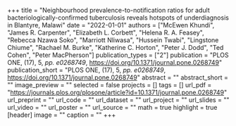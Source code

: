 +++
title = "Neighbourhood prevalence-to-notification ratios for adult bacteriologically-confirmed tuberculosis reveals hotspots of underdiagnosis in Blantyre, Malawi"
date = "2022-01-01"
authors = ["McEwen Khundi", "James R. Carpenter", "Elizabeth L. Corbett", "Helena R. A. Feasey", "Rebecca Nzawa Soko", "Marriott Nliwasa", "Hussein Twabi", "Lingstone Chiume", "Rachael M. Burke", "Katherine C. Horton", "Peter J. Dodd", "Ted Cohen", "Peter MacPherson"]
publication_types = ["2"]
publication = "PLOS ONE, (17), 5, _pp. e0268749_, https://doi.org/10.1371/journal.pone.0268749"
publication_short = "PLOS ONE, (17), 5, _pp. e0268749_, https://doi.org/10.1371/journal.pone.0268749"
abstract = ""
abstract_short = ""
image_preview = ""
selected = false
projects = []
tags = []
url_pdf = "https://journals.plos.org/plosone/article?id=10.1371/journal.pone.0268749"
url_preprint = ""
url_code = ""
url_dataset = ""
url_project = ""
url_slides = ""
url_video = ""
url_poster = ""
url_source = ""
math = true
highlight = true
[header]
image = ""
caption = ""
+++
